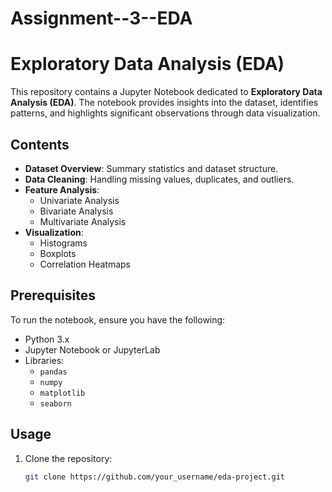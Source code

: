 # Assignment--3--EDA
# Exploratory Data Analysis (EDA)

This repository contains a Jupyter Notebook dedicated to **Exploratory Data Analysis (EDA)**. The notebook provides insights into the dataset, identifies patterns, and highlights significant observations through data visualization.

## Contents

- **Dataset Overview**: Summary statistics and dataset structure.
- **Data Cleaning**: Handling missing values, duplicates, and outliers.
- **Feature Analysis**:
  - Univariate Analysis
  - Bivariate Analysis
  - Multivariate Analysis
- **Visualization**:
  - Histograms
  - Boxplots
  - Correlation Heatmaps

## Prerequisites

To run the notebook, ensure you have the following:

- Python 3.x
- Jupyter Notebook or JupyterLab
- Libraries:
  - `pandas`
  - `numpy`
  - `matplotlib`
  - `seaborn`

## Usage

1. Clone the repository:
   ```bash
   git clone https://github.com/your_username/eda-project.git
